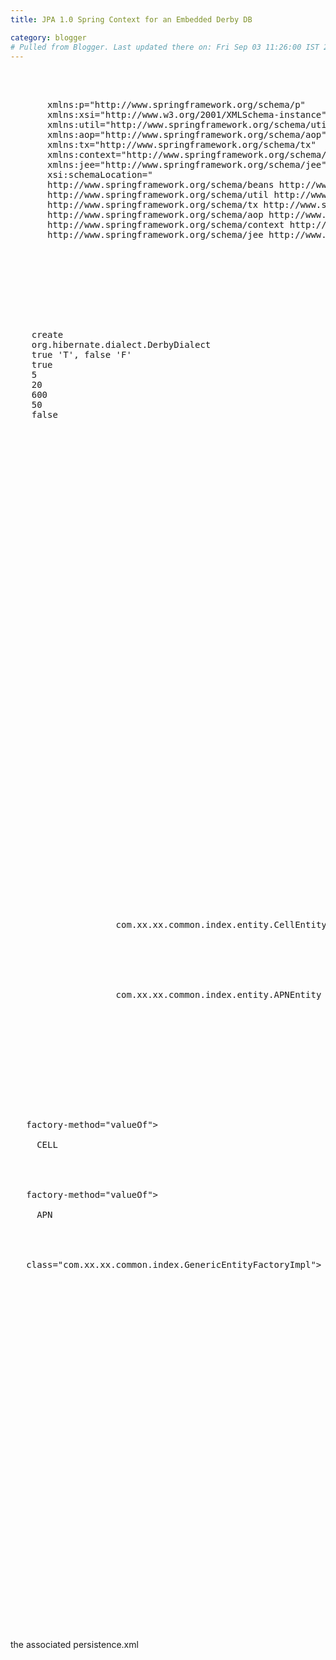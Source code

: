 ```yaml
---
title: JPA 1.0 Spring Context for an Embedded Derby DB

category: blogger
# Pulled from Blogger. Last updated there on: Fri Sep 03 11:26:00 IST 2010
---
```

<pre class="brush: xml"><br /><br /><?xml version="1.0" encoding="UTF-8"?><br /><beans xmlns="http://www.springframework.org/schema/beans"<br />       xmlns:p="http://www.springframework.org/schema/p"<br />       xmlns:xsi="http://www.w3.org/2001/XMLSchema-instance"<br />       xmlns:util="http://www.springframework.org/schema/util"<br />       xmlns:aop="http://www.springframework.org/schema/aop"<br />       xmlns:tx="http://www.springframework.org/schema/tx"<br />       xmlns:context="http://www.springframework.org/schema/context"<br />       xmlns:jee="http://www.springframework.org/schema/jee"<br />       xsi:schemaLocation="<br />       http://www.springframework.org/schema/beans http://www.springframework.org/schema/beans/spring-beans-2.5.xsd<br />       http://www.springframework.org/schema/util http://www.springframework.org/schema/beans/spring-util-2.5.xsd<br />       http://www.springframework.org/schema/tx http://www.springframework.org/schema/tx/spring-tx-2.5.xsd<br />       http://www.springframework.org/schema/aop http://www.springframework.org/schema/aop/spring-aop-2.5.xsd<br />       http://www.springframework.org/schema/context http://www.springframework.org/schema/context/spring-context-2.5.xsd<br />       http://www.springframework.org/schema/jee http://www.springframework.org/schema/jee/spring-jee-2.5.xsd"><br />          <br /> <bean id="dataSource" class="org.springframework.jdbc.datasource.DriverManagerDataSource"><br />  <property name="driverClassName" value="org.apache.derby.jdbc.EmbeddedDriver"/><br />  <property name="url" value="jdbc:derby:/home/assure/derbydb/poc;create=true"/><br /> </bean><br /> <br /> <bean id="hibernateProperties" class="org.springframework.beans.factory.config.PropertiesFactoryBean"><br />  <property name="properties"><br />   <props><br />    <prop key="hibernate.hbm2ddl.auto">create</prop><br />    <prop key="hibernate.dialect">org.hibernate.dialect.DerbyDialect</prop><br />    <prop key="hibernate.query.substitutions">true 'T', false 'F'</prop><br />    <prop key="hibernate.show_sql">true</prop><br />    <prop key="hibernate.c3p0.minPoolSize">5</prop><br />    <prop key="hibernate.c3p0.maxPoolSize">20</prop><br />    <prop key="hibernate.c3p0.timeout">600</prop><br />    <prop key="hibernate.c3p0.max_statement">50</prop><br />    <prop key="hibernate.c3p0.testConnectionOnCheckout">false</prop><br />   </props><br />  </property><br /> </bean><br />  <br /><!-- <bean id="entityManagerFactory" class="org.springframework.orm.jpa.LocalEntityManagerFactoryBean">--><br /><!-- <property name="persistenceXmlLocation" value="classpath:persistence.xml" />--><br /><!--     <property name="persistenceUnitName" value="persistenceunit"/>--><br /><!--    </bean>--><br />    <br />    <bean id="entityManagerFactory" class="org.springframework.orm.jpa.LocalContainerEntityManagerFactoryBean"><br /><br /><!--          <property name="persistenceXmlLocation" value="classpath:persistence.xml" />--><br />          <property name="persistenceUnitName"    value="persistenceunit" /><br />          <property name="dataSource"             ref="dataSource"/><br /><br />          <property name="jpaVendorAdapter"><br />               <bean class="org.springframework.orm.jpa.vendor.HibernateJpaVendorAdapter"><br />                    <property name="database"         value="DERBY"/><br />                    <property name="showSql"          value="true"/><br />                    <property name="generateDdl"      value="true"/><br />                    <property name="databasePlatform" value="org.hibernate.dialect.DerbyDialect"/><br />               </bean><br />          </property><br /><br />          <property name="jpaPropertyMap"><br />               <map><br />                    <entry key="hibernate.transaction.flush_before_completion" value="true"/><br />                    <entry key="hibernate.transaction.auto_close_session"      value="true"/><br />                    <entry key="hibernate.current_session_context_class"       value="jta"/><br />                    <entry key="hibernate.connection.release_mode"             value="auto"/>                            <br />               </map><br />          </property><br /><br />          <property name="jpaDialect"><br />               <bean class="org.springframework.orm.jpa.vendor.HibernateJpaDialect"/><br />          </property><br /><br />    </bean><br />    <br />     <bean id="transactionManager" class="org.springframework.orm.jpa.JpaTransactionManager"><br />       <property name="entityManagerFactory" ref="entityManagerFactory"/><br />       <property name="dataSource" ref="dataSource"/><br />    </bean> <br /><br />    <!-- entity objects --><br />    <bean id="cell" class="com.xx.xx.common.index.entity.CellEntity" scope="prototype"/><br />    <bean id="apn" class="com.xx.xx.common.index.entity.APNEntity" scope="prototype"/><br />        <br />    <!-- entity manager instances --><br />    <bean id="cellDao" class="com.xx.xx.common.index.GenericJPAEntityManager"><br />        <constructor-arg>            <value>com.xx.xx.common.index.entity.CellEntity</value><br />        </constructor-arg>        <property name="entityManagerFactory" ref="entityManagerFactory"/>  <br /><br />    </bean><br /><br />    <bean id="apnDao" class="com.xx.xx.common.index.GenericJPAEntityManager"><br /><br />        <constructor-arg>            <value>com.xx.xx.common.index.entity.APNEntity</value><br />        </constructor-arg>        <property name="entityManagerFactory" ref="entityManagerFactory"/>  <br /><br />    </bean><br /><br />     <br /><br />    <br /><br />    <!-- http://robertmaldon.blogspot.com/2007/05/creating-spring-bean-from-java-5-enum.html --><br /><br /><br /><br /> <bean id="CELL" class="com.xx.xx.common.index.IndexType"<br />  factory-method="valueOf"><br /><br />  <constructor-arg>   <value>CELL</value><br />  </constructor-arg> </bean><br /><br /><br /><br /> <bean id="APN" class="com.xx.xx.common.index.IndexType"<br />  factory-method="valueOf"><br /><br />  <constructor-arg>   <value>APN</value><br />  </constructor-arg> </bean><br /><br /><br /><br /> <bean id="genericEntityFactory"<br />  class="com.xx.xx.common.index.GenericEntityFactoryImpl"><br /><br /><br /><br />  <property name="indexEntityMap"><br /><br />   <map><br /><br />    <entry key-ref="CELL" value-ref="cell" /><br /><br />    <entry key-ref="APN" value-ref="apn" /><br /><br />   </map><br /><br />  </property><br /><br />  <property name="entityManagerMap"><br /><br />   <map><br /><br />    <entry key-ref="CELL" value-ref="cellDao" /><br /><br />    <entry key-ref="APN" value-ref="apnDao" /><br /><br />   </map><br /><br />  </property><br /><br /><br /><br /> </bean>     <br /><br /><br /><br /></beans><br /><br /></pre><br />the associated persistence.xml<br /><br /><pre class="brush: xml"><persistence xmlns="http://java.sun.com/xml/ns/persistence" version="1.0"> <br />    <persistence-unit name="persistenceunit" transaction-type="RESOURCE_LOCAL"/><br /></persistence><br /></pre>
